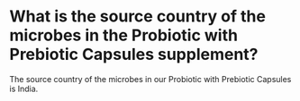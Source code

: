 # What is the source country of the microbes in the Probiotic with Prebiotic Capsules supplement?

The source country of the microbes in our Probiotic with Prebiotic Capsules is India.